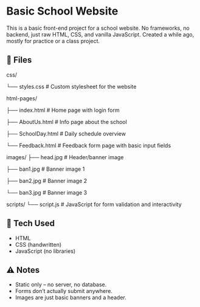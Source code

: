 # Basic School Website

This is a basic front-end project for a school website. No frameworks, no backend, just raw HTML, CSS, and vanilla JavaScript. Created a while ago, mostly for practice or a class project.


## 📁 Files

css/

└── styles.css              # Custom stylesheet for the website


html-pages/

├── index.html              # Home page with login form

├── AboutUs.html            # Info page about the school

├── SchoolDay.html          # Daily schedule overview

└── Feedback.html           # Feedback form page with basic input fields


images/
├── head.jpg                # Header/banner image

├── ban1.jpg                # Banner image 1

├── ban2.jpg                # Banner image 2

└── ban3.jpg                # Banner image 3


scripts/
└── script.js               # JavaScript for form validation and interactivity


## 🔧 Tech Used

- HTML
- CSS (handwritten)
- JavaScript (no libraries)


## ⚠️ Notes

- Static only – no server, no database.
- Forms don’t actually submit anywhere.
- Images are just basic banners and a header.
